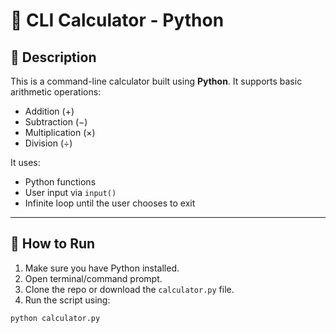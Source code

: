 # 🧮 CLI Calculator - Python

## 📌 Description
This is a command-line calculator built using **Python**. It supports basic arithmetic operations:

- Addition (+)
- Subtraction (−)
- Multiplication (×)
- Division (÷)

It uses:
- Python functions
- User input via `input()`
- Infinite loop until the user chooses to exit

---

## 🚀 How to Run

1. Make sure you have Python installed.
2. Open terminal/command prompt.
3. Clone the repo or download the `calculator.py` file.
4. Run the script using:

```bash
python calculator.py


